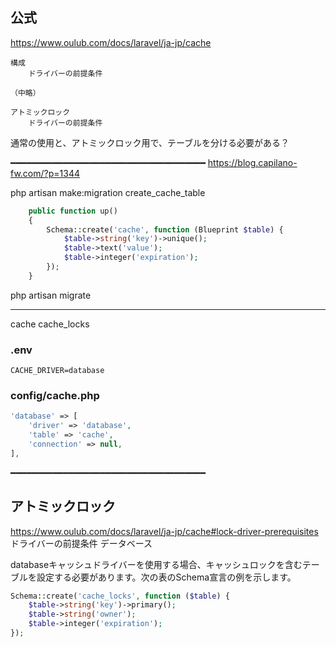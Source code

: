 ## 公式
https://www.oulub.com/docs/laravel/ja-jp/cache

```
構成
    ドライバーの前提条件

（中略）

アトミックロック
    ドライバーの前提条件 
```

通常の使用と、アトミックロック用で、テーブルを分ける必要がある？

━━━━━━━━━━━━━━━━━━━━━━━━━━━━━━━━━━━━━
https://blog.capilano-fw.com/?p=1344


php artisan make:migration create_cache_table

```php
    public function up()
    {
        Schema::create('cache', function (Blueprint $table) {
            $table->string('key')->unique();
            $table->text('value');
            $table->integer('expiration');
        });
    }
```


php artisan migrate


------
cache
cache_locks


### .env
```
CACHE_DRIVER=database
```

### config/cache.php
```php
'database' => [
    'driver' => 'database',
    'table' => 'cache',
    'connection' => null,
],
```

━━━━━━━━━━━━━━━━━━━━━━━━━━━━━━━━━━━━━
## アトミックロック
https://www.oulub.com/docs/laravel/ja-jp/cache#lock-driver-prerequisites
ドライバーの前提条件
データベース

databaseキャッシュドライバーを使用する場合、キャッシュロックを含むテーブルを設定する必要があります。次の表のSchema宣言の例を示します。

```php
Schema::create('cache_locks', function ($table) {
    $table->string('key')->primary();
    $table->string('owner');
    $table->integer('expiration');
});
```
